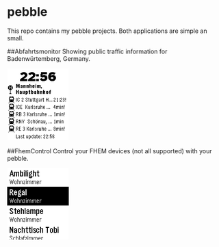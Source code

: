 # pebble
This repo contains my pebble projects. Both applications are simple an small.

##Abfahrtsmonitor
Showing public traffic information for Badenwürtemberg, Germany.

![Screenshot abfahrtsmonitor](https://github.com/tobiwe/pebble/blob/master/images/abfahrtsmonitor.png?raw=true)

##FhemControl
Control your FHEM devices (not all supported) with your pebble.

![Screenshot abfahrtsmonitor](https://github.com/tobiwe/pebble/blob/master/images/fhemcontrol.png?raw=true)

